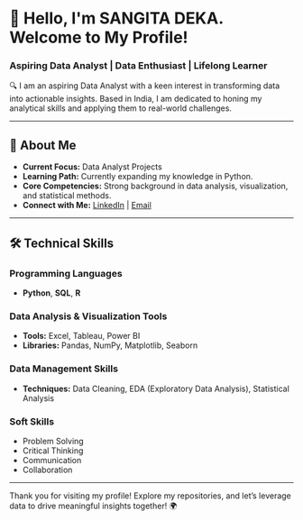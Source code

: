 <!---
- 👋 Hi, I’m @SangitaDeka-rt24
- 👀 I’m interested in ...
- 🌱 I’m currently learning ...
- 💞️ I’m looking to collaborate on ...
- 📫 How to reach me ...
- 😄 Pronouns: ...
- ⚡ Fun fact: ...


SangitaDeka-rt24/SangitaDeka-rt24 is a ✨ special ✨ repository because its `README.md` (this file) appears on your GitHub profile.
You can click the Preview link to take a look at your changes.
--->

# 👋 Hello, I'm SANGITA DEKA. Welcome to My Profile!

### Aspiring Data Analyst | Data Enthusiast | Lifelong Learner

🔍 I am an aspiring Data Analyst with a keen interest in transforming data into actionable insights. Based in India, I am dedicated to honing my analytical skills and applying them to real-world challenges.

---

## 🚀 About Me

- **Current Focus:** Data Analyst Projects
- **Learning Path:** Currently expanding my knowledge in Python.
- **Core Competencies:** Strong background in data analysis, visualization, and statistical methods.
- **Connect with Me:** [LinkedIn](www.linkedin.com/in/sangita-deka-9bb8172a3) | [Email](sangitadeka897@gmail.com)

---

## 🛠️ Technical Skills

### Programming Languages
- **Python**, **SQL**, **R** 

### Data Analysis & Visualization Tools
- **Tools:** Excel, Tableau, Power BI
- **Libraries:** Pandas, NumPy, Matplotlib, Seaborn

### Data Management Skills
- **Techniques:** Data Cleaning, EDA (Exploratory Data Analysis), Statistical Analysis

### Soft Skills
- Problem Solving
- Critical Thinking
- Communication
- Collaboration

---
<!---
## 📚 Education

**[Degree] in [Field of Study]**  
[University Name], [Location]  
*Expected Graduation: [Year]*  
Focus Areas: [Relevant Courses/Topics]

---

## 🌟 Projects Showcase

### [**Project Title**](Link to Project)
- **Description:** Brief overview of the project, its objectives, and the insights derived.
- **Technologies Used:** [List of Technologies]

### [**Project Title**](Link to Project)
- **Description:** Brief overview of the project, its objectives, and the insights derived.
- **Technologies Used:** [List of Technologies]

### [**Project Title**](Link to Project)
- **Description:** Brief overview of the project, its objectives, and the insights derived.
- **Technologies Used:** [List of Technologies]

---

## 📈 Let’s Connect!

I am always open to networking and collaboration opportunities. Feel free to reach out:
- [LinkedIn](your-linkedin-url)
- [Email](your-email)
--->

Thank you for visiting my profile! Explore my repositories, and let’s leverage data to drive meaningful insights together! 🌍

